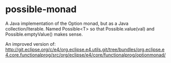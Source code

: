 possible-monad
==============

A Java implementation of the Option monad, but as a Java collection/Iterable.  Named Possible&lt;T> so that Possible.value(val) and Possible.emptyValue() makes sense.

An improved version of: http://git.eclipse.org/c/e4/org.eclipse.e4.utils.git/tree/bundles/org.eclipse.e4.core.functionalprog/src/org/eclipse/e4/core/functionalprog/optionmonad/